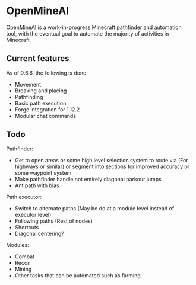 # OpenMineAI

OpenMineAI is a work-in-progress Minecraft pathfinder and automation tool, with the eventual goal to automate the majority of activities in Minecraft

## Current features

As of 0.6.6, the following is done:

- Movement
- Breaking and placing
- Pathfinding
- Basic path execution
- Forge integration for 1.12.2
- Modular chat commands

## Todo

Pathfinder:
- Get to open areas or some high level selection system to route via (For highways or similar) or segment into sections for improved accuracy or some waypoint system
- Make pathfinder handle not entirely diagonal parkour jumps
- Ant path with bias

Path executor:
- Switch to alternate paths (May be do at a module level instead of executor level)
- Following paths (Rest of nodes)
- Shortcuts
- Diagonal centering?

Modules:
- Combat
- Recon
- Mining
- Other tasks that can be automated such as farming 
